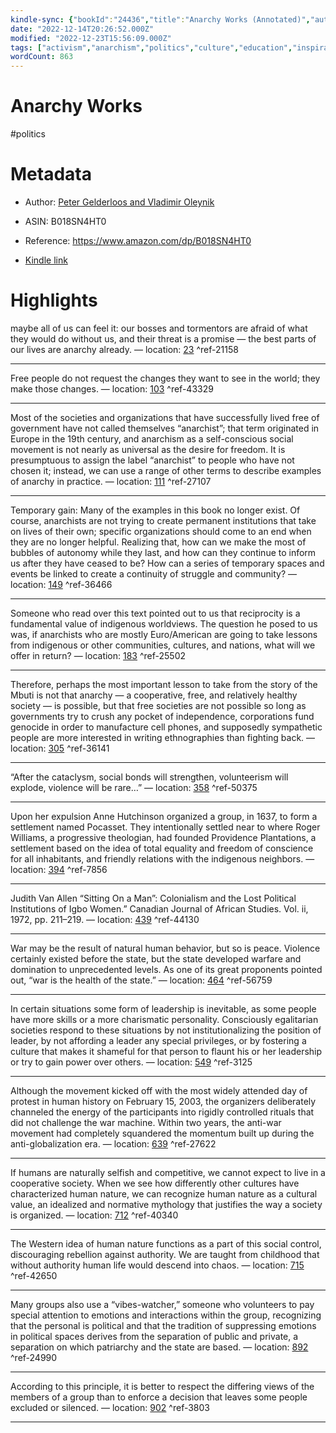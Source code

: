 ```yaml
---
kindle-sync: {"bookId":"24436","title":"Anarchy Works (Annotated)","author":"Peter Gelderloos and Vladimir Oleynik","asin":"B018SN4HT0","lastAnnotatedDate":"2023-11-08","bookImageUrl":"https://m.media-amazon.com/images/I/7165cK74S1L._SY160.jpg","highlightsCount":16}
date: "2022-12-14T20:26:52.000Z"
modified: "2022-12-23T15:56:09.000Z"
tags: ["activism","anarchism","politics","culture","education","inspiration","protest"]
wordCount: 863
---
```

# Anarchy Works

#politics 

# Metadata

* Author: [Peter Gelderloos and Vladimir Oleynik](https://www.amazon.comundefined)

* ASIN: B018SN4HT0

* Reference: <https://www.amazon.com/dp/B018SN4HT0>

* [Kindle link](kindle://book?action=open&asin=B018SN4HT0)

# Highlights

maybe all of us can feel it: our bosses and tormentors are afraid of what they would do without us, and their threat is a promise — the best parts of our lives are anarchy already. — location: [23](kindle://book?action=open&asin=B018SN4HT0&location=23) ^ref-21158

---

Free people do not request the changes they want to see in the world; they make those changes. — location: [103](kindle://book?action=open&asin=B018SN4HT0&location=103) ^ref-43329

---

Most of the societies and organizations that have successfully lived free of government have not called themselves “anarchist”; that term originated in Europe in the 19th century, and anarchism as a self-conscious social movement is not nearly as universal as the desire for freedom. It is presumptuous to assign the label “anarchist” to people who have not chosen it; instead, we can use a range of other terms to describe examples of anarchy in practice. — location: [111](kindle://book?action=open&asin=B018SN4HT0&location=111) ^ref-27107

---

Temporary gain: Many of the examples in this book no longer exist. Of course, anarchists are not trying to create permanent institutions that take on lives of their own; specific organizations should come to an end when they are no longer helpful. Realizing that, how can we make the most of bubbles of autonomy while they last, and how can they continue to inform us after they have ceased to be? How can a series of temporary spaces and events be linked to create a continuity of struggle and community? — location: [149](kindle://book?action=open&asin=B018SN4HT0&location=149) ^ref-36466

---

Someone who read over this text pointed out to us that reciprocity is a fundamental value of indigenous worldviews. The question he posed to us was, if anarchists who are mostly Euro/American are going to take lessons from indigenous or other communities, cultures, and nations, what will we offer in return? — location: [183](kindle://book?action=open&asin=B018SN4HT0&location=183) ^ref-25502

---

Therefore, perhaps the most important lesson to take from the story of the Mbuti is not that anarchy — a cooperative, free, and relatively healthy society — is possible, but that free societies are not possible so long as governments try to crush any pocket of independence, corporations fund genocide in order to manufacture cell phones, and supposedly sympathetic people are more interested in writing ethnographies than fighting back. — location: [305](kindle://book?action=open&asin=B018SN4HT0&location=305) ^ref-36141

---

“After the cataclysm, social bonds will strengthen, volunteerism will explode, violence will be rare…” — location: [358](kindle://book?action=open&asin=B018SN4HT0&location=358) ^ref-50375

---

Upon her expulsion Anne Hutchinson organized a group, in 1637, to form a settlement named Pocasset. They intentionally settled near to where Roger Williams, a progressive theologian, had founded Providence Plantations, a settlement based on the idea of total equality and freedom of conscience for all inhabitants, and friendly relations with the indigenous neighbors. — location: [394](kindle://book?action=open&asin=B018SN4HT0&location=394) ^ref-7856

---

Judith Van Allen “Sitting On a Man”: Colonialism and the Lost Political Institutions of Igbo Women.” Canadian Journal of African Studies. Vol. ii, 1972, pp. 211–219. — location: [439](kindle://book?action=open&asin=B018SN4HT0&location=439) ^ref-44130

---

War may be the result of natural human behavior, but so is peace. Violence certainly existed before the state, but the state developed warfare and domination to unprecedented levels. As one of its great proponents pointed out, “war is the health of the state.” — location: [464](kindle://book?action=open&asin=B018SN4HT0&location=464) ^ref-56759

---
In certain situations some form of leadership is inevitable, as some people have more skills or a more charismatic personality. Consciously egalitarian societies respond to these situations by not institutionalizing the position of leader, by not affording a leader any special privileges, or by fostering a culture that makes it shameful for that person to flaunt his or her leadership or try to gain power over others. — location: [549](kindle://book?action=open&asin=B018SN4HT0&location=549) ^ref-3125

---

Although the movement kicked off with the most widely attended day of protest in human history on February 15, 2003, the organizers deliberately channeled the energy of the participants into rigidly controlled rituals that did not challenge the war machine. Within two years, the anti-war movement had completely squandered the momentum built up during the anti-globalization era. — location: [639](kindle://book?action=open&asin=B018SN4HT0&location=639) ^ref-27622

---
If humans are naturally selfish and competitive, we cannot expect to live in a cooperative society. When we see how differently other cultures have characterized human nature, we can recognize human nature as a cultural value, an idealized and normative mythology that justifies the way a society is organized. — location: [712](kindle://book?action=open&asin=B018SN4HT0&location=712) ^ref-40340

---
The Western idea of human nature functions as a part of this social control, discouraging rebellion against authority. We are taught from childhood that without authority human life would descend into chaos. — location: [715](kindle://book?action=open&asin=B018SN4HT0&location=715) ^ref-42650

---
Many groups also use a “vibes-watcher,” someone who volunteers to pay special attention to emotions and interactions within the group, recognizing that the personal is political and that the tradition of suppressing emotions in political spaces derives from the separation of public and private, a separation on which patriarchy and the state are based. — location: [892](kindle://book?action=open&asin=B018SN4HT0&location=892) ^ref-24990

---
According to this principle, it is better to respect the differing views of the members of a group than to enforce a decision that leaves some people excluded or silenced. — location: [902](kindle://book?action=open&asin=B018SN4HT0&location=902) ^ref-3803

---
